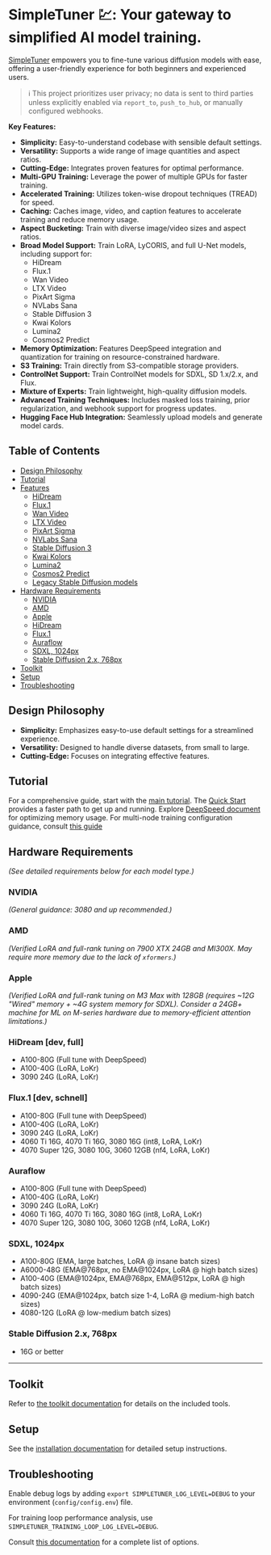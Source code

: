 # SimpleTuner 💹: Your gateway to simplified AI model training.

[SimpleTuner](https://github.com/bghira/SimpleTuner) empowers you to fine-tune various diffusion models with ease, offering a user-friendly experience for both beginners and experienced users. 

> ℹ️  This project prioritizes user privacy; no data is sent to third parties unless explicitly enabled via `report_to`, `push_to_hub`, or manually configured webhooks.

**Key Features:**

*   **Simplicity:** Easy-to-understand codebase with sensible default settings.
*   **Versatility:** Supports a wide range of image quantities and aspect ratios.
*   **Cutting-Edge:** Integrates proven features for optimal performance.
*   **Multi-GPU Training:**  Leverage the power of multiple GPUs for faster training.
*   **Accelerated Training:**  Utilizes token-wise dropout techniques (TREAD) for speed.
*   **Caching:** Caches image, video, and caption features to accelerate training and reduce memory usage.
*   **Aspect Bucketing:** Train with diverse image/video sizes and aspect ratios.
*   **Broad Model Support:** Train LoRA, LyCORIS, and full U-Net models, including support for:
    *   HiDream
    *   Flux.1
    *   Wan Video
    *   LTX Video
    *   PixArt Sigma
    *   NVLabs Sana
    *   Stable Diffusion 3
    *   Kwai Kolors
    *   Lumina2
    *   Cosmos2 Predict
*   **Memory Optimization:** Features DeepSpeed integration and quantization for training on resource-constrained hardware.
*   **S3 Training:** Train directly from S3-compatible storage providers.
*   **ControlNet Support:**  Train ControlNet models for SDXL, SD 1.x/2.x, and Flux.
*   **Mixture of Experts:** Train lightweight, high-quality diffusion models.
*   **Advanced Training Techniques:**  Includes masked loss training, prior regularization, and webhook support for progress updates.
*   **Hugging Face Hub Integration:** Seamlessly upload models and generate model cards.

## Table of Contents

-   [Design Philosophy](#design-philosophy)
-   [Tutorial](#tutorial)
-   [Features](#features)
    -   [HiDream](#hidream)
    -   [Flux.1](#flux1)
    -   [Wan Video](#wan-video)
    -   [LTX Video](#ltx-video)
    -   [PixArt Sigma](#pixart-sigma)
    -   [NVLabs Sana](#nvlabs-sana)
    -   [Stable Diffusion 3](#stable-diffusion-3)
    -   [Kwai Kolors](#kwai-kolors)
    -   [Lumina2](#lumina2)
    -   [Cosmos2 Predict](#cosmos2-predict)
    -   [Legacy Stable Diffusion models](#legacy-stable-diffusion-models)
-   [Hardware Requirements](#hardware-requirements)
    -   [NVIDIA](#nvidia)
    -   [AMD](#amd)
    -   [Apple](#apple)
    -   [HiDream](#hidream-dev-full)
    -   [Flux.1](#flux1-dev-schnell)
    -   [Auraflow](#auraflow)
    -   [SDXL, 1024px](#sdxl-1024px)
    -   [Stable Diffusion 2.x, 768px](#stable-diffusion-2x-768px)
-   [Toolkit](#toolkit)
-   [Setup](#setup)
-   [Troubleshooting](#troubleshooting)

## Design Philosophy

-   **Simplicity:** Emphasizes easy-to-use default settings for a streamlined experience.
-   **Versatility:** Designed to handle diverse datasets, from small to large.
-   **Cutting-Edge:**  Focuses on integrating effective features.

## Tutorial

For a comprehensive guide, start with the [main tutorial](/TUTORIAL.md). The [Quick Start](/documentation/QUICKSTART.md) provides a faster path to get up and running. Explore [DeepSpeed document](/documentation/DEEPSPEED.md) for optimizing memory usage. For multi-node training configuration guidance, consult [this guide](/documentation/DISTRIBUTED.md)

## Hardware Requirements

*(See detailed requirements below for each model type.)*

### NVIDIA

*(General guidance: 3080 and up recommended.)*

### AMD

*(Verified LoRA and full-rank tuning on 7900 XTX 24GB and MI300X. May require more memory due to the lack of `xformers`.)*

### Apple

*(Verified LoRA and full-rank tuning on M3 Max with 128GB (requires ~12G "Wired" memory + ~4G system memory for SDXL).  Consider a 24GB+ machine for ML on M-series hardware due to memory-efficient attention limitations.)*

### HiDream [dev, full]

-   A100-80G (Full tune with DeepSpeed)
-   A100-40G (LoRA, LoKr)
-   3090 24G (LoRA, LoKr)

### Flux.1 [dev, schnell]

-   A100-80G (Full tune with DeepSpeed)
-   A100-40G (LoRA, LoKr)
-   3090 24G (LoRA, LoKr)
-   4060 Ti 16G, 4070 Ti 16G, 3080 16G (int8, LoRA, LoKr)
-   4070 Super 12G, 3080 10G, 3060 12GB (nf4, LoRA, LoKr)

### Auraflow

-   A100-80G (Full tune with DeepSpeed)
-   A100-40G (LoRA, LoKr)
-   3090 24G (LoRA, LoKr)
-   4060 Ti 16G, 4070 Ti 16G, 3080 16G (int8, LoRA, LoKr)
-   4070 Super 12G, 3080 10G, 3060 12GB (nf4, LoRA, LoKr)

### SDXL, 1024px

-   A100-80G (EMA, large batches, LoRA @ insane batch sizes)
-   A6000-48G (EMA@768px, no EMA@1024px, LoRA @ high batch sizes)
-   A100-40G (EMA@1024px, EMA@768px, EMA@512px, LoRA @ high batch sizes)
-   4090-24G (EMA@1024px, batch size 1-4, LoRA @ medium-high batch sizes)
-   4080-12G (LoRA @ low-medium batch sizes)

### Stable Diffusion 2.x, 768px

-   16G or better

---

## Toolkit

Refer to [the toolkit documentation](/toolkit/README.md) for details on the included tools.

## Setup

See the [installation documentation](/INSTALL.md) for detailed setup instructions.

## Troubleshooting

Enable debug logs by adding `export SIMPLETUNER_LOG_LEVEL=DEBUG` to your environment (`config/config.env`) file.

For training loop performance analysis, use `SIMPLETUNER_TRAINING_LOOP_LOG_LEVEL=DEBUG`.

Consult [this documentation](/OPTIONS.md) for a complete list of options.